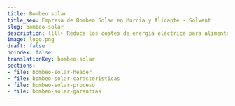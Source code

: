 ```yaml
---
title: Bombeo solar
title_seo: Empresa de Bombeo Solar en Murcia y Alicante - Solvent
slug: bombeo-solar
description: llll➤ Reduce los costes de energía eléctrica para alimentar las bombas de agua mediante energía solar. ✅ ¡Únete al bombeo solar!
image: logo.png
draft: false
noindex: false
translationKey: bombeo-solar
sections:
- file: bombeo-solar-header
- file: bombeo-solar-caracteristicas
- file: bombeo-solar-proceso
- file: bombeo-solar-garantias
---
```

